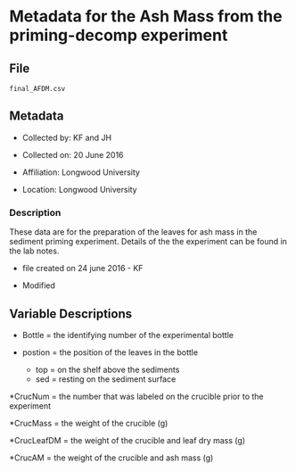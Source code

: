 # Metadata for the Ash Mass from the priming-decomp experiment

## File

`final_AFDM.csv`

## Metadata

* Collected by: KF and JH

* Collected on: 20 June 2016

* Affiliation: Longwood University

* Location: Longwood University

### Description

These data are for the preparation of the leaves for ash mass in the sediment priming experiment. Details of the the experiment can be found in the lab notes.


* file created on 24 june 2016 - KF

* Modified

## Variable Descriptions

* Bottle = the identifying number of the experimental bottle

* postion = the position of the leaves in the bottle
  * top = on the shelf above the sediments
  * sed = resting on the sediment surface

*CrucNum = the number that was labeled on the crucible prior to the experiment

*CrucMass = the weight of the crucible (g)

*CrucLeafDM = the weight of the crucible and leaf dry mass (g)

*CrucAM = the weight of the crucible and ash mass (g)
